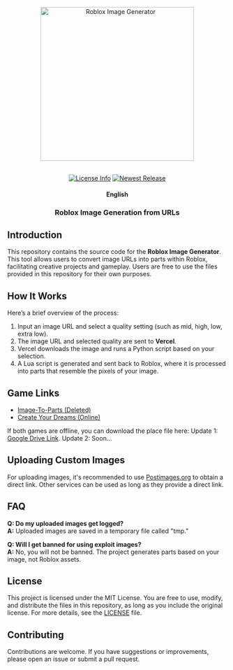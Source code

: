 <!---
Copyright 2024 Colten Wade Parker. All rights reserved.

Licensed under the MIT License;
you may not use this file except in compliance with the License.
You may obtain a copy of the License at

    https://opensource.org/licenses/MIT

Unless required by applicable law or agreed to in writing, software
distributed under the License is distributed on an "AS IS" BASIS,
WITHOUT WARRANTIES OR CONDITIONS OF ANY KIND, either express or implied.
See the License for the specific language governing permissions and
limitations under the License.
-->

<p align="center">
  <img alt="Roblox Image Generator" src="https://i.postimg.cc/MGx8XrT6/Roblox-Logo-2022.jpg" width="352" height="352" style="max-width: 100%;">
  <br/>
  <br/>
</p>

<p align="center">
    <a href="https://github.com/coltenthefirst/image-to-roblox"><img alt="License Info" src="https://img.shields.io/badge/License-MIT-blue.svg"></a>
    <a href="https://github.com/coltenthefirst/image-to-roblox/releases"><img alt="Newest Release" src="https://img.shields.io/github/release/coltenthefirst/image-to-roblox.svg"></a>
</p>

<h4 align="center">
    <p>
        <b>English</b>
    </p>
</h4>

<h3 align="center">
    <p>Roblox Image Generation from URLs</p>
</h3>

## Introduction

This repository contains the source code for the **Roblox Image Generator**. This tool allows users to convert image URLs into parts within Roblox, facilitating creative projects and gameplay. Users are free to use the files provided in this repository for their own purposes.

## How It Works
Here’s a brief overview of the process:
1. Input an image URL and select a quality setting (such as mid, high, low, extra low).
2. The image URL and selected quality are sent to **Vercel**.
3. Vercel downloads the image and runs a Python script based on your selection.
4. A Lua script is generated and sent back to Roblox, where it is processed into parts that resemble the pixels of your image.

## Game Links
- [Image-To-Parts (Deleted)](https://www.roblox.com/games/78950815879906/Image-To-Parts)
- [Create Your Dreams (Online)](https://www.roblox.com/games/128560311364952/Create-Your-Dreams)

If both games are offline, you can download the place file here:
Update 1:  [Google Drive Link](https://drive.google.com/file/d/1YdDMn-is_UD_VkbfgQKzQ3mzjJb5QZHY/view?usp=sharing).
Update 2: Soon...

## Uploading Custom Images
For uploading images, it's recommended to use [Postimages.org](https://postimages.org/) to obtain a direct link. Other services can be used as long as they provide a direct link.

## FAQ

**Q: Do my uploaded images get logged?**  
**A:** Uploaded images are saved in a temporary file called "tmp."

**Q: Will I get banned for using exploit images?**  
**A:** No, you will not be banned. The project generates parts based on your image, not Roblox assets.

## License
This project is licensed under the MIT License. You are free to use, modify, and distribute the files in this repository, as long as you include the original license. For more details, see the [LICENSE](LICENSE) file.

## Contributing
Contributions are welcome. If you have suggestions or improvements, please open an issue or submit a pull request.
